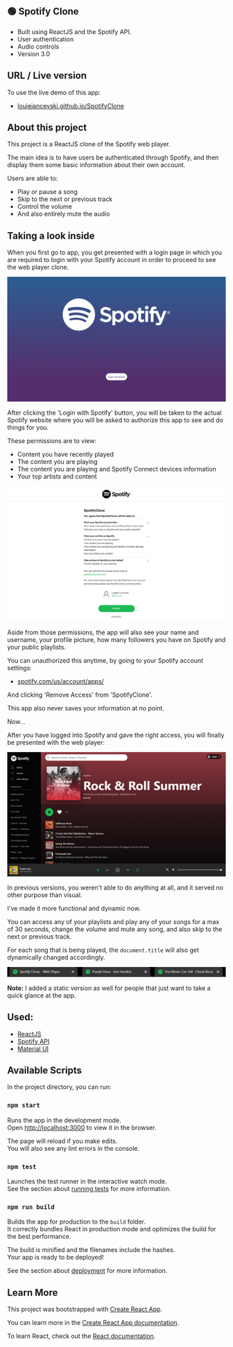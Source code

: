 ## 🟢 Spotify Clone 
- Built using ReactJS and the Spotify API.
- User authentication
- Audio controls 
- Version 3.0

## URL / Live version
To use the live demo of this app:
- [louiejancevski.github.io/SpotifyClone](https://louiejancevski.github.io/SpotifyClone/)

## About this project
This project is a ReactJS clone of the Spotify web player.

The main idea is to have users be authenticated through Spotify, and then display them some basic information about their own account.

Users are able to: 
- Play or pause a song
- Skip to the next or previous track
- Control the volume
- And also entirely mute the audio

## Taking a look inside

When you first go to app, you get presented with a login page in which you are required to login with your Spotify account in order to proceed to see the web player clone. 

![Login Page](https://github.com/louiejancevski/SpotifyClone/blob/master/src/Images/spotify-login.png)

After clicking the 'Login with Spotify' button, you will be taken to the actual Spotify website where you will be asked to authorize this app to see and do things for you. 

These permissions are to view:
- Content you have recently played
- The content you are playing
- The content you are playing and Spotify Connect devices information
- Your top artists and content

![Spotify Auth](https://github.com/louiejancevski/SpotifyClone/blob/master/src/Images/spotify-auth.png)

Aside from those permissions, the app will also see your name and username, your profile picture, how many followers you have on Spotify and your public playlists.

You can unauthorized this anytime, by going to your Spotify account settings:
- [spotify.com/us/account/apps/](https://www.spotify.com/us/account/apps/)

And clicking 'Remove Access' from 'SpotifyClone'.

This app also never saves your information at no point.

Now...

After you have logged into Spotify and gave the right access, you will finally be presented with the web player:

![Web Player](https://github.com/louiejancevski/SpotifyClone/blob/master/src/Images/player-demo.png)

In previous versions, you weren't able to do anything at all, and it served no other purpose than visual.

I've made it more functional and dynamic now.

You can access any of your playlists and play any of your songs for a max of 30 seconds, change the volume and mute any song, and also skip to the next or previous track. 

For each song that is being played, the `document.title` will also get dynamically changed accordingly.

![Document title](https://github.com/louiejancevski/SpotifyClone/blob/master/src/Images/document-title.png)

**Note:** I added a static version as well for people that just want to take a quick glance at the app.

## Used:
- [ReactJS](https://reactjs.org/docs/create-a-new-react-app.html)
- [Spotify API](https://developer.spotify.com/documentation/web-api/)
- [Material UI](https://material-ui.com/)

## Available Scripts

In the project directory, you can run:

### `npm start`

Runs the app in the development mode.<br />
Open [http://localhost:3000](http://localhost:3000) to view it in the browser.

The page will reload if you make edits.<br />
You will also see any lint errors in the console.

### `npm test`

Launches the test runner in the interactive watch mode.<br />
See the section about [running tests](https://facebook.github.io/create-react-app/docs/running-tests) for more information.

### `npm run build`

Builds the app for production to the `build` folder.<br />
It correctly bundles React in production mode and optimizes the build for the best performance.

The build is minified and the filenames include the hashes.<br />
Your app is ready to be deployed!

See the section about [deployment](https://facebook.github.io/create-react-app/docs/deployment) for more information.

## Learn More

This project was bootstrapped with [Create React App](https://github.com/facebook/create-react-app).

You can learn more in the [Create React App documentation](https://facebook.github.io/create-react-app/docs/getting-started).

To learn React, check out the [React documentation](https://reactjs.org/).
